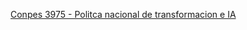 [Conpes 3975 - Politca nacional de transformacion e IA](https://notebooklm.google.com/notebook/b90ba9b5-f2f1-4fe0-8658-32d6f18c4ae7)
